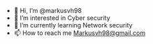 - 👋 Hi, I’m @markusvh98
- 👀 I’m interested in Cyber security
- 🌱 I’m currently learning Network security
- 📫 How to reach me Markusvh98@gmail.com
<!---
markusvh98/markusvh98 is a ✨ special ✨ repository because its `README.md` (this file) appears on your GitHub profile.
You can click the Preview link to take a look at your changes.
--->
